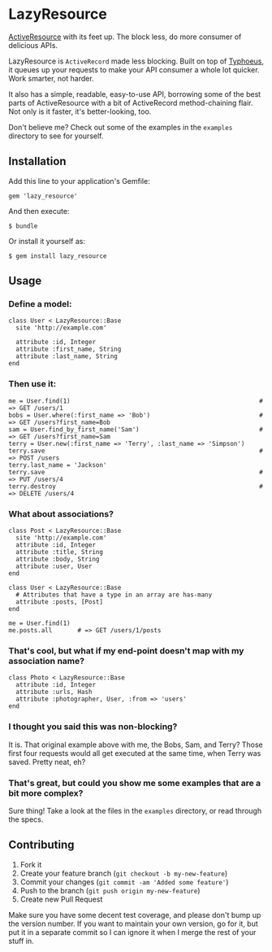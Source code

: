 # LazyResource

[ActiveResource](http://github.com/rails/activeresource) with its feet
up. The block less, do more consumer of delicious APIs.

LazyResource is `ActiveRecord` made less blocking. Built on top of
[Typhoeus](https://github.com/typhoeus/typhoeus), it queues up your requests to make your
API consumer a whole lot quicker. Work smarter, not harder.

It also has a simple, readable, easy-to-use API, borrowing some of the
best parts of ActiveResource with a bit of ActiveRecord method-chaining
flair. Not only is it faster, it's better-looking, too.

Don't believe me? Check out some of the examples in the `examples` directory
to see for yourself.

## Installation

Add this line to your application's Gemfile:

    gem 'lazy_resource'

And then execute:

    $ bundle

Or install it yourself as:

    $ gem install lazy_resource

## Usage

### Define a model:

    class User < LazyResource::Base
      site 'http://example.com'

      attribute :id, Integer
      attribute :first_name, String
      attribute :last_name, String
    end

### Then use it:

    me = User.find(1)                                                    # => GET /users/1
    bobs = User.where(:first_name => 'Bob')                              # => GET /users?first_name=Bob
    sam = User.find_by_first_name('Sam')                                 # => GET /users?first_name=Sam
    terry = User.new(:first_name => 'Terry', :last_name => 'Simpson')
    terry.save                                                           # => POST /users
    terry.last_name = 'Jackson'
    terry.save                                                           # => PUT /users/4
    terry.destroy                                                        # => DELETE /users/4

### What about associations?

    class Post < LazyResource::Base
      site 'http://example.com'
      attribute :id, Integer
      attribute :title, String
      attribute :body, String
      attribute :user, User
    end

    class User < LazyResource::Base
      # Attributes that have a type in an array are has-many
      attribute :posts, [Post]
    end

    me = User.find(1)
    me.posts.all       # => GET /users/1/posts

### That's cool, but what if my end-point doesn't map with my association name?

    class Photo < LazyResource::Base
      attribute :id, Integer
      attribute :urls, Hash
      attribute :photographer, User, :from => 'users'
    end

### I thought you said this was non-blocking?

It is. That original example above with me, the Bobs, Sam, and Terry? Those
first four requests would all get executed at the same time, when Terry
was saved. Pretty neat, eh?

### That's great, but could you show me some examples that are a bit more complex?

Sure thing! Take a look at the files in the `examples` directory, or
read through the specs.

## Contributing

1. Fork it
2. Create your feature branch (`git checkout -b my-new-feature`)
3. Commit your changes (`git commit -am 'Added some feature'`)
4. Push to the branch (`git push origin my-new-feature`)
5. Create new Pull Request

Make sure you have some decent test coverage, and please don't bump up
the version number. If you want to maintain your own version, go for it,
but put it in a separate commit so I can ignore it when I merge the rest
of your stuff in.
